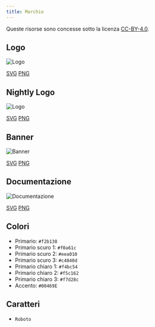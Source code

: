 ```yaml
---
title: Marchio
---
```


Queste risorse sono concesse sotto la licenza [CC-BY-4.0](https://github.com/LinwoodCloud/Butterfly/blob/develop/BRANDING_LICENSE).

## Logo

![Logo](/img/logo.svg)

[SVG](/img/logo.svg) [PNG](/img/logo.png)

## Nightly Logo

![Logo](/img/nightly.svg)

[SVG](/img/nightly.svg) [PNG](/img/nightly.png)

## Banner

![Banner](/img/banner.svg)

[SVG](/img/banner.svg) [PNG](/img/banner.png)

## Documentazione

![Documentazione](/img/docs.svg)

[SVG](/img/docs.svg) [PNG](/img/docs.png)

## Colori

* Primario: `#f2b138`
* Primario scuro 1: `#f0a61c`
* Primario scuro 2: `#eea010`
* Primario scuro 3: `#c4840d`
* Primario chiaro 1: `#f4bc54`
* Primario chiaro 2: `#f5c162`
* Primario chiaro 3: `#f7d28c`
* Accento: `#00469E`

## Caratteri

* `Roboto`
